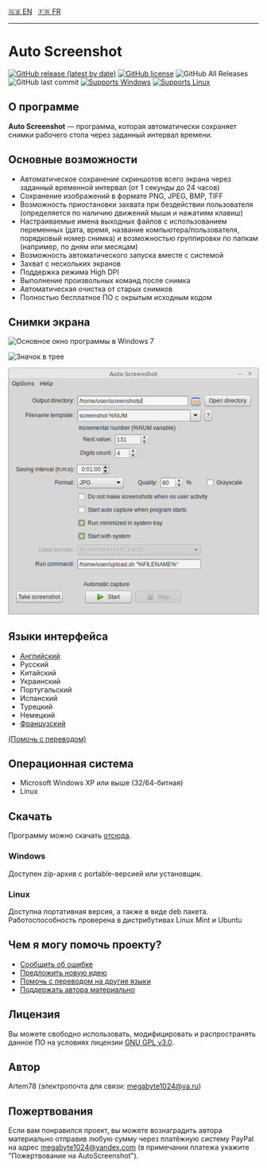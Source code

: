 [:uk: EN](README.md "English")&nbsp;&nbsp;
[:fr: FR](README-fr.md "French")

----------------

Auto Screenshot
===============

[![GitHub release (latest by date)](https://img.shields.io/github/v/release/artem78/AutoScreenshot?style=plastic)](https://github.com/artem78/AutoScreenshot/releases/latest)
[![GitHub license](https://img.shields.io/github/license/artem78/AutoScreenshot?style=plastic)](https://github.com/artem78/AutoScreenshot/blob/master/LICENSE.txt)
![GitHub All Releases](https://img.shields.io/github/downloads/artem78/AutoScreenshot/total?style=plastic)
![GitHub last commit](https://img.shields.io/github/last-commit/artem78/AutoScreenshot?style=plastic)
[![Supports Windows](https://img.shields.io/badge/support-Windows-blue?logo=Windows&style=plastic)](https://github.com/artem78/AutoScreenshot/releases/latest)
[![Supports Linux](https://img.shields.io/badge/support-Linux-white?logo=Linux&style=plastic)](https://github.com/artem78/AutoScreenshot/releases/latest)

## О программе
**Auto Screenshot** — программа, которая автоматически сохраняет снимки рабочего стола через заданный интервал времени.

<!-- ToDo: Для чего оно надо? -->

## Основные возможности
* Автоматическое сохранение скриншотов всего экрана через заданный временной интервал (от 1 секунды до 24 часов)
* Сохранение изображений в формате PNG, JPEG, BMP, TIFF <!--или GIF-->
* Возможность приостановки захвата при бездействии пользователя (определяется по наличию движений мыши и нажатиям клавиш) 
* Настраиваемые имена выходных файлов с использованием переменных (дата, время, название компьютера/пользователя, порядковый номер снимка) и возможностью группировки по папкам (например, по дням или месяцам)
* Возможность автоматического запуска вместе с системой
* Захват с нескольких экранов
* Поддержка режима High DPI
* Выполнение произвольных команд после снимка
* Автоматическая очистка от старых снимков
* Полностью бесплатное ПО с окрытым исходным кодом

## Снимки экрана
![Основное окно программы в Windows 7](images/main_window_ru.png "Основное окно программы в Windows 7")

![Значок в трее](images/tray_icon_animation.gif "Значок в трее")

![Запуск на Linux Mint](images/main_window_in_linux_mint.png "Запуск на Linux Mint")

## Языки интерфейса
* [Английский](README.md)
* Русский
* Китайский
* Украинский
* Португальский
* Испанский
* Турецкий
* Немецкий
* [Французский](README-fr.md)

[(Помочь с переводом)](https://github.com/artem78/AutoScreenshot/issues/5)

<!-- ToDo: Написать подробно про шаблоны имён -->

## Операционная система
* Microsoft Windows XP или выше (32/64-битная)
* Linux

## Скачать
Программу можно скачать [отсюда](https://github.com/artem78/AutoScreenshot/releases/).

### Windows
Доступен zip-архив с portable-версией или установщик.

### Linux
Доступна портативная версия, а также в виде deb пакета. Работоспособность проверена в дистрибутивах Linux Mint и Ubuntu

<!--
**Внимание:** для работы сетевых функции (таких как проверка обновлений) должны быть уcтановлены библиотеки для работы с SSL-шифрованием. Для этого в терминале выполните команду:

```
sudo apt-get install openssl libssl-dev
```
-->

## Чем я могу помочь проекту?
* [Сообщить об ошибке](https://github.com/artem78/AutoScreenshot/issues/new?assignees=&labels=bug&template=bug_report.md&title=)
* [Предложить новую идею](https://github.com/artem78/AutoScreenshot/issues/new?assignees=&labels=enhancement&template=feature_request.md&title=)
* [Помочь с переводом на другие языки](https://github.com/artem78/AutoScreenshot/issues/5)
* [Поддержать автора материально](#пожертвования)

## Лицензия
Вы можете свободно использовать, модифицировать и распространять данное ПО на условиях лицензии [GNU GPL v3.0](https://github.com/artem78/AutoScreenshot/blob/master/LICENSE.txt).

## Автор
Artem78 (электропочта для связи: [megabyte1024@ya.ru](mailto:megabyte1024@ya.ru?subject=AutoScreenshot))

## Пожертвования
Если вам понравился проект, вы можете вознаградить автора материально отправив любую сумму через платёжную систему PayPal на адрес <u>megabyte1024@yandex.com</u> (в примечании платежа укажите "Пожертвование на AutoScreenshot").
